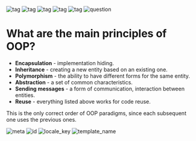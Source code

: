 ![tag](https://img.shields.io/badge/language-java-red.svg)   ![tag](https://img.shields.io/badge/jdk-1.8-blue.svg)     ![tag](https://img.shields.io/badge/level-1-green.svg)     ![tag](https://img.shields.io/badge/topic-%23OOP-green.svg)      ![tag](https://img.shields.io/badge/locale-en-green.svg)     ![question](https://img.shields.io/badge/-question-grey.svg) 

# What are the main principles of OOP?

>
- **Encapsulation** - implementation hiding.
- **Inheritance** - creating a new entity based on an existing one.
- **Polymorphism** - the ability to have different forms for the same entity.
- **Abstraction** - a set of common characteristics.
- **Sending messages** - a form of communication, interaction between entities.
- **Reuse** - everything listed above works for code reuse.

This is the only correct order of OOP paradigms, since each subsequent one uses the previous ones.

![meta](https://img.shields.io/badge/_meta-red.svg)    ![id](https://img.shields.io/badge/_id-123456-red.svg)    ![locale_key](https://img.shields.io/badge/key-22c6bd811392459fa10f14dcf6c2b583-yellow.svg)    ![template_name](https://img.shields.io/badge/simple_question-v.0.1-yellow.svg)

